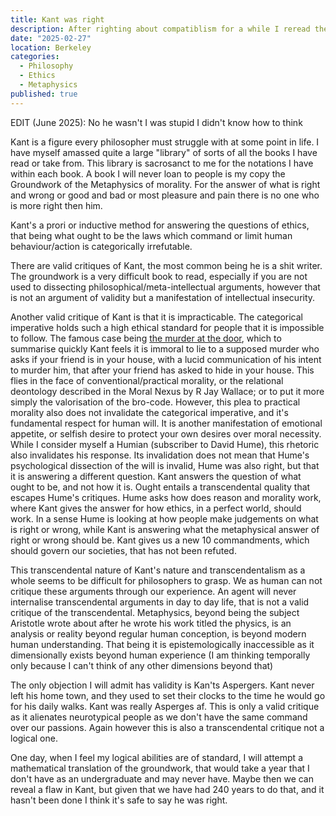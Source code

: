 ```yaml
---
title: Kant was right
description: After righting about compatiblism for a while I reread the groundwork and thought I should write this up just in case anyone was lost on the answer for ethics. Sorry in advance for the jargon, it is Kant in fairness :)
date: "2025-02-27"
location: Berkeley
categories:
  - Philosophy
  - Ethics
  - Metaphysics
published: true
---
```


EDIT (June 2025): No he wasn't I was stupid I didn't know how to think

Kant is a figure every philosopher must struggle with at some point in life. I have myself amassed quite a large "library" of sorts of all the books I have read or take from. This library is sacrosanct to me for the notations I have within each book. A book I will never loan to people is my copy the Groundwork of the Metaphysics of morality. For the answer of what is right and wrong or good and bad or most pleasure and pain there is no one who is more right then him.

Kant's a prori or inductive method for answering the questions of ethics, that being what ought to be the laws which command or limit human behaviour/action is categorically irrefutable.

There are valid critiques of Kant, the most common being he is a shit writer. The groundwork is a very difficult book to read, especially if you are not used to dissecting philosophical/meta-intellectual arguments, however that is not an argument of validity but a manifestation of intellectual insecurity.

Another valid critique of Kant is that it is impracticable. The categorical imperative holds such a high ethical standard for people that it is impossible to follow. The famous case being [the murder at the door](https://repository.lsu.edu/cgi/viewcontent.cgi?article=1055&context=honors_etd), which to summarise quickly Kant feels it is immoral to lie to a supposed murder who asks if your friend is in your house, with a lucid communication of his intent to murder him, that after your friend has asked to hide in your house. This flies in the face of conventional/practical morality, or the relational deontology described in the Moral Nexus by R Jay Wallace; or to put it more simply the valorisation of the bro-code. However, this plea to practical morality also does not invalidate the categorical imperative, and it's fundamental respect for human will. It is another manifestation of emotional appetite, or selfish desire to protect your own desires over moral necessity. While I consider myself a Humian (subscriber to David Hume), this rhetoric also invalidates his response. Its invalidation does not mean that Hume's psychological dissection of the will is invalid, Hume was also right, but that it is answering a different question. Kant answers the question of what ought to be, and not how it is. Ought entails a transcendental quality that escapes Hume's critiques. Hume asks how does reason and morality work, where Kant gives the answer for how ethics, in a perfect world, should work. In a sense Hume is looking at how people make judgements on what is right or wrong, while Kant is answering what the metaphysical answer of right or wrong should be. Kant gives us a new 10 commandments, which should govern our societies, that has not been refuted.

This transcendental nature of Kant's nature and transcendentalism as a whole seems to be difficult for philosophers to grasp. We as human can not critique these arguments through our experience. An agent will never internalise transcendental arguments in day to day life, that is not a valid critique of the transcendental. Metaphysics, beyond being the subject Aristotle wrote about after he wrote his work titled the physics, is an analysis or reality beyond regular human conception, is beyond modern human understanding. That being it is epistemologically inaccessible as it dimensionally exists beyond human experience (I am thinking temporally only because I can't think of any other dimensions beyond that)

The only objection I will admit has validity is Kan'ts Aspergers. Kant never left his home town, and they used to set their clocks to the time he would go for his daily walks. Kant was really Asperges af. This is only a valid critique as it alienates neurotypical people as we don't have the same command over our passions. Again however this is also a transcendental critique not a logical one.

One day, when I feel my logical abilities are of standard, I will attempt a mathematical translation of the groundwork, that would take a year that I don't have as an undergraduate and may never have. Maybe then we can reveal a flaw in Kant, but given that we have had 240 years to do that, and it hasn't been done I think it's safe to say he was right.
